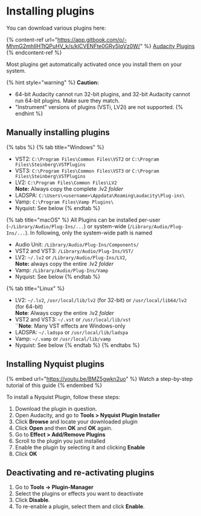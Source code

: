# Installing plugins

You can download various plugins here:

{% content-ref url="https://app.gitbook.com/o/-MhmG2mhIIHTtQPuHV_k/s/klCVENFte0GRy5IqVz0W/" %}
[Audacity Plugins](https://app.gitbook.com/o/-MhmG2mhIIHTtQPuHV\_k/s/klCVENFte0GRy5IqVz0W/)
{% endcontent-ref %}

Most plugins get automatically activated once you install them on your system.

{% hint style="warning" %}
**Caution:**

* 64-bit Audacity cannot run 32-bit plugins, and 32-bit Audacity cannot run 64-bit plugins. Make sure they match.
* "Instrument" versions of plugins (VSTi, LV2i) are not supported.
{% endhint %}

## Manually installing plugins

{% tabs %}
{% tab title="Windows" %}
* VST2:  `C:\Program Files\Common Files\VST2` or `C:\Program Files\Steinberg\VSTPlugins`
* VST3: `C:\Program Files\Common Files\VST3` or `C:\Program Files\Steinberg\VSTPlugins`
* LV2:  `C:\Program Files\Common Files\LV2`\
  **Note:** Always copy the complete .lv2 _folder_
* LADSPA: `C:\Users\<username>\Appdata\Roaming\audacity\Plug-ins\`
* Vamp: `C:\Program Files\Vamp Plugins\`
* Nyquist: See below
{% endtab %}

{% tab title="macOS" %}
All Plugins can be installed per-user (`~/Library/Audio/Plug-Ins/...`) or system-wide (`/Library/Audio/Plug-Ins/...`). In following, only the system-wide path is named

* Audio Unit: `/Library/Audio/Plug-Ins/Components/`
* VST2 and VST3: `/Library/Audio/Plug-Ins/VST/`
* LV2: `~/.lv2` or `/Library/Audio/Plug-Ins/LV2`,\
  **Note:** always copy the entire .lv2 _folder_
* Vamp: `/Library/Audio/Plug-Ins/Vamp`
* Nyquist: See below
{% endtab %}

{% tab title="Linux" %}
* LV2: `~/.lv2`, `/usr/local/lib/lv2` (for 32-bit) or `/usr/local/lib64/lv2` (for 64-bit)\
  **Note**: Always copy the entire .lv2 _folder_
* VST2 and VST3: `~/.vst` or `/usr/local/lib/vst`\
  \`\`**Note**: Many VST effects are Windows-only
* LADSPA: `~/.ladspa` or `/usr/local/lib/ladspa`
* Vamp: `~/.vamp` or `/usr/local/lib/vamp`
* Nyquist: See below
{% endtab %}
{% endtabs %}

## Installing Nyquist plugins

{% embed url="https://youtu.be/BMZ5gwkn2uo" %}
Watch a step-by-step tutorial of this guide
{% endembed %}

To install a Nyquist Plugin, follow these steps:

1. Download the plugin in question.
2. Open Audacity, and go to **Tools > Nyquist Plugin Installer**
3. Click **Browse** and locate your downloaded plugin
4. Click **Open** and then **OK** and **OK** again.
5. Go to **Effect > Add/Remove Plugins**
6. Scroll to the plugin you just installed
7. Enable the plugin by selecting it and clicking **Enable**
8. Click **OK**

## Deactivating and re-activating plugins

1. Go to **Tools -> Plugin-Manager**
2. Select the plugins or effects you want to deactivate
3. Click **Disable**.
4. To re-enable a plugin, select them and click **Enable**.
